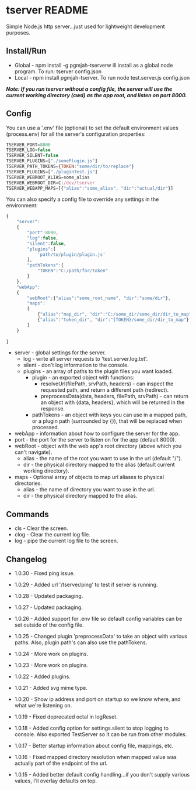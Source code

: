 # tserver README

Simple Node.js http server...just used for lightweight development purposes.

## Install/Run
* Global - npm install -g pgmjah-tserverw ill install as a global node program.  To run: tserver config.json
* Local - npm install pgmjah-tserver. To run node test.server.js config.json

***Note: If you run tserver without a config file, the server will use the current working directory (cwd) as the app root, and listen on port 8000.***

## Config
You can use a '.env' file (optional) to set the default environment values (process.env) for all the server's configuration properties:
```javascript
TSERVER_PORT=8000
TSERVER_LOG=false
TSERVER_SILENT=false
TSERVER_PLUGINS=["./somePlugin.js"]
TSERVER_PATH_TOKENS={TOKEN:"some/dir/to/replace"}
TSERVER_PLUGINS=["./pluginTest.js"]
TSERVER_WEBROOT_ALIAS=some_alias
TSERVER_WEBROOT_DIR=C:/dev/tserver
TSERVER_WEBAPP_MAPS=[{"alias":"some_alias", "dir":"actual/dir"}]
```

You can also specify a config file to override any settings in the environment:
```javascript
{
	"server":
	{
		"port":8000,
		"log":false,
		"silent":false,
		"plugins":[
			'path/to/plugin/plugin.js'
		],
		"pathTokens":{
			"TOKEN":"C:/path/for/token"
		}
	},
	"webApp":
	{
		"webRoot":{"alias":"some_root_name", "dir":"some/dir"},
		"maps":
		[
			{"alias":"map_dir", "dir":"C:/some_dir/some_dir/dir_to_map"}
			{"alias":"token_dir", "dir":"{TOKEN}/some_dir/dir_to_map"}
		]
	}
	
}
```
* server - global settings for the server.
	* log - write all server requests to 'test.server.log.txt'.
	* silent - don't log information to the console.
	* plugins - an array of paths to the plugin files you want loaded.
		* plugin - an exported object with functions:
			* resolveUrl(filePath, srvPath, headers) - can inspect the requested path, and return a different path (redirect).
			* preprocessData(data, headers, filePath, srvPath) - can return an object with {data, headers}, which will be returned in the response.
		* pathTokens - an object with keys you can use in a mapped path, or a plugin path (surrounded by {}), that will be replaced when processed.
* webApp - information about how to configure the server for the app.
* port - the port for the server to listen on for the app (default 8000).
* webRoot - object with the web app's root directory (above which you can't navigate).
	* alias - the name of the root you want to use in the url (default "/").
	* dir - the physical directory mapped to the alias (default current working directory).
* maps - Optional array of objects to map url aliases to physical directories.
	* alias - the name of directory you want to use in the url.
	* dir - the physical directory mapped to the alias.

## Commands
* cls - Clear the screen.
* clog - Clear the current log file.
* log - pipe the current log file to the screen.

## Changelog

* 1.0.30 - Fixed ping issue.

* 1.0.29 - Added url '/tserver/ping' to test if server is running.

* 1.0.28 - Updated packaging.

* 1.0.27 - Updated packaging.

* 1.0.26 - Added support for .env file so default config variables can be set outside of the config file.

* 1.0.25 - Changed plugin 'preprocessData' to take an object with various paths.  Also, plugin path's can also use the pathTokens.

* 1.0.24 - More work on plugins.

* 1.0.23 - More work on plugins.

* 1.0.22 - Added plugins.

* 1.0.21 - Added svg mime type.

* 1.0.20 - Show ip address and port on startup so we know where, and what we're listening on.

* 1.0.19 - Fixed deprecated octal in logReset.

* 1.0.18 - Added config option for settings.silent to stop logging to console.  Also exported TestServer so it can be run from other modules.

* 1.0.17 - Better startup information about config file, mappings, etc.

* 1.0.16 - Fixed mapped directory resolution when mapped value was actually part of the endpoint of the url.

* 1.0.15 - Added better default config handling...if you don't supply various values, I'll overlay defaults on top.
